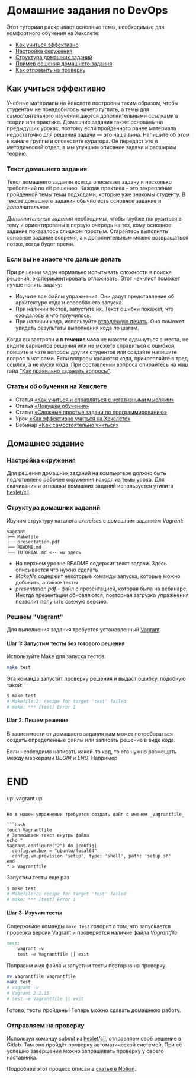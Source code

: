 # Домашние задания по DevOps

Этот туториал раскрывает основные темы, необходимые для комфортного обучения на Хекслете:

* [Как учиться эффективно](#как-учиться-эффективно)
* [Настройка окружения](#настройка-окружения)
* [Структура домашних заданий](#структура-домашних-заданий)
* [Пример решения домашнего задания](#решаем-vagrant)
* [Как отправить на проверку](#отправляем-на-проверку)

## Как учиться эффективно

Учебные материалы на Хекслете построены таким образом, чтобы студентам не понадобилось ничего гуглить, а темы для самостоятельного изучения даются дополнительными ссылками в теории или практике. Домашние задания также основаны на предыдущих уроках, поэтому если пройденного ранее материала недостаточно для решения задачи — это наша вина. Напишите об этом в канале группы и оповестите куратора. Он передаст это в методический отдел, а мы улучшим описание задачи и расширим теорию.

### Текст домашнего задания

Текст домашнего задания всегда описывает задачу и несколько требований по её решению. Каждая практика - это закрепление пройденной темы теми подходами, которые уже знакомы студенту. В тексте домашнего задания обычно есть *основное* задание и *дополнительное*.

*Дополнительные задания* необходимы, чтобы глубже погрузиться в тему и ориентированы в первую очередь на тех, кому основное задание показалось слишком простым. Старайтесь выполнять основное задание вовремя, а к дополнительным можно возвращаться позже, когда будет время.

### Если вы не знаете что дальше делать

При решении задач нормально испытывать сложности в поиске решения, экспериментировать отлаживать. Этот чек-лист поможет лучше понять задачу:

* Изучите все файлы упражнения. Они дадут представление об архитектуре кода и способах его запуска.
* При наличии тестов, запустите их. Текст ошибки покажет, что ожидалось и что получилось.
* При наличии кода, используйте [отладочную печать](https://help.hexlet.io/ru/articles/111500-kak-nayti-oshibki-v-kode). Она поможет увидеть результаты выполнения кода по шагам.

Когда вы застряли и **в течение часа** не можете сдвинуться с места, не видите вариантов решения или не можете справиться с ошибкой, поищите в чате вопросы других студентов или создайте напишите вопрос в чат сами. Если вопросы касаются кода, прикрепляйте в тред ссылки, а не куски кода. При составлении вопроса опирайтесь на наш гайд ["Как правильно задавать вопросы"](https://help.hexlet.io/ru/articles/111495-kak-pravilno-zadavat-voprosy).

### Статьи об обучении на Хекслете

* Статья [«Как учиться и справляться с негативными мыслями»](https://guides.hexlet.io/learning)
* Статья [«Ловушки обучения»](https://ru.hexlet.io/blog/posts/traps-learning)
* Статья [«Сложные простые задачи по программированию»](https://ru.hexlet.io/blog/posts/slozhnye-prostye-zadachi-po-programmirovaniyu)
* Урок [«Как эффективно учиться на Хекслете»](https://ru.hexlet.io/courses/introduction_to_programming/lessons/hexlet-flow/theory_unit)
* Вебинар [«Как самостоятельно учиться»](https://www.youtube.com/watch?v=dCYZppVgGww)

## Домашнее задание

### Настройка окружения

Для решения домашних заданий на компьютере должно быть подготовлено рабочее окружения исходя из темы урока.
Для скачивания и отправки домашних заданий используется утилита [hexlet/cli](https://github.com/Hexlet/cli).

### Структура домашних заданий

Изучим структуру каталога *exercises* с домашним заданием *Vagrant*:

```text
vagrant
├── Makefile
├── presentation.pdf
├── README.md
└── TUTORIAL.md <-- мы здесь
```

* На верхнем уровне README содержит текст задачи. Здесь описывается что нужно сделать
* *Makefile* содержит некоторые команды запуска, которые можно добавить, а также тесты
* *presentation.pdf* - файл с презентацией, которая была на вебинаре. Иногда презентации обновляются, повторная загрузка упражнения позволит получить свежую версию.

### Решаем "Vagrant"

Для выполнения задания требуется установленный [Vagrant](https://www.vagrantup.com/).

#### Шаг 1: Запустим тесты без готового решения

Используйте Make для запуска тестов:

```bash
make test
```

Эта команда запустит проверку решения и выдаст ошибку, подобную такой:

```bash
$ make test
# Makefile:2: recipe for target 'test' failed
# make: *** [test] Error 1
```

#### Шаг 2: Пишем решение

В зависимости от домашнего задания нам может потребоваться создать определенные файлы или записать решение в виде кода.

Если необходимо написать какой-то код, то его нужно размещать между маркерами *BEGIN* и *END*. Например:


# END
up:
	vagrant up
```

Но в нашем упражнении требуется создать файл с именем _Vagrantfile_

```bash
touch Vagrantfile
# Записываем текст внутрь файла
echo "
Vagrant.configure("2") do |config|
  config.vm.box = "ubuntu/focal64"
  config.vm.provision 'setup', type: 'shell', path: 'setup.sh'
end
" > Vagrantfile
```

Запустим тесты еще раз

```bash
$ make test
# Makefile:2: recipe for target 'test' failed
# make: *** [test] Error 1
```

#### Шаг 3: Изучим тесты

Содержимое команды `make test` говорит о том, что запускается проверка версии Vagrant и проверяется наличие файла *Vagrantfile*

```makefile
test:
	vagrant -v
	test -e Vagrantfile || exit
```

Поправим имя файла и запустим тесты повторно на проверку.

```bash
mv Vagrantfile Vagrantfile
make test
# vagrant -v
# Vagrant 2.2.15
# test -e Vagrantfile || exit
```

Готово, тесты пройдены! Теперь можно сдавать домашнюю работу.

### Отправляем на проверку

Используя команду *submit* из [hexlet/cli](https://github.com/Hexlet/cli), отправляем своё решение в Gitlab. Там оно пройдёт проверку автоматической системой. При её успешно завершении можно запрашивать проверку у своего наставника.

Подробнее этот процесс описан в [статье в Notion](https://www.notion.so/hexlet/780f724542b14ecb883a6ebf8ea6e54e#041a70d9e70243d3b4773fa751c3c0fa).
